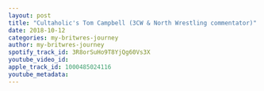 ```yaml
---
layout: post
title: "Cultaholic's Tom Campbell (3CW & North Wrestling commentator)"
date: 2018-10-12
categories: my-britwres-journey
author: my-britwres-journey
spotify_track_id: 3R8orSuHo9T8YjQg60Vs3X
youtube_video_id: 
apple_track_id: 1000485024116
youtube_metadata: 
---
```

